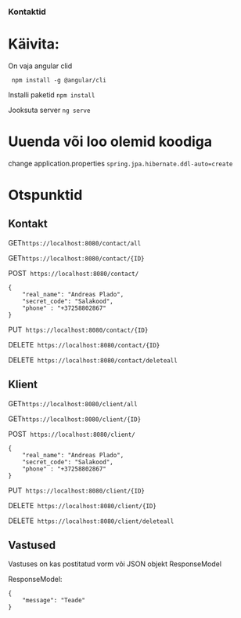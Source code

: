 ### Kontaktid

# Käivita: 
On vaja angular clid

``` npm install -g @angular/cli```

Installi paketid
```npm install```

Jooksuta server
```ng serve```




# Uuenda või loo olemid koodiga
change application.properties
```spring.jpa.hibernate.ddl-auto=create```

# Otspunktid

## Kontakt 

GET```https://localhost:8080/contact/all```


GET```https://localhost:8080/contact/{ID}```

POST``` https://localhost:8080/contact/```
```
{
	"real_name": "Andreas Plado",
	"secret_code": "Salakood",
	"phone" : "+37258802867"
}
```
PUT``` https://localhost:8080/contact/{ID}```

DELETE``` https://localhost:8080/contact/{ID}```

DELETE``` https://localhost:8080/contact/deleteall```

## Klient

GET```https://localhost:8080/client/all```

GET```https://localhost:8080/client/{ID}```

POST``` https://localhost:8080/client/```
```
{
	"real_name": "Andreas Plado",
	"secret_code": "Salakood",
	"phone" : "+37258802867"
}
```
PUT``` https://localhost:8080/client/{ID}```

DELETE``` https://localhost:8080/client/{ID}```

DELETE``` https://localhost:8080/client/deleteall```


## Vastused
Vastuses on kas postitatud vorm või JSON objekt ResponseModel



ResponseModel:
```
{
	"message": "Teade"
}
```

